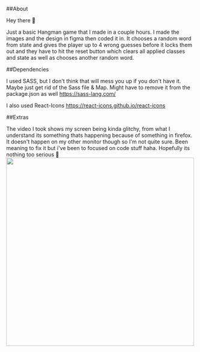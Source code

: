 ##About

Hey there 👋 

Just a basic Hangman game that I made in a couple hours. I made the images and the design in figma then coded it in.
It chooses a random word from state and gives the player up to 4 wrong guesses before it locks them out and they have to hit the reset button which clears all applied classes and state as well as chooses another random word.

##Dependencies

I used SASS, but I don't think that will mess you up if you don't have it. Maybe just get rid of the Sass file & Map. Might have to remove it from the package.json as well
https://sass-lang.com/

I also used React-Icons 
https://react-icons.github.io/react-icons

##Extras

The video I took shows my screen being kinda glitchy, from what I understand its something thats happening because of something in firefox. It doesn't happen on my other monitor though so I'm not quite sure. Been meaning to fix it but i've been to focused on code stuff haha. Hopefully its nothing too serious 👀
<img src="https://media0.giphy.com/media/fKBN9gEfdncDUQWI4I/giphy.gif" width="500" >
